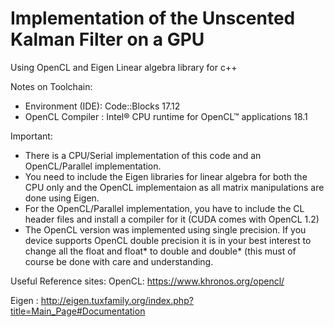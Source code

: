# Implementation of the Unscented Kalman Filter on a GPU
Using OpenCL and Eigen Linear algebra library for c++

Notes on Toolchain:

* Environment (IDE): Code::Blocks 17.12
*	OpenCL Compiler  : Intel® CPU runtime for OpenCL™ applications 18.1

Important:

* There is a CPU/Serial implementation of this code and an OpenCL/Parallel implementation. 
* You need to include the Eigen libraries for linear algebra for both the CPU only and the OpenCL implementaion as all matrix manipulations are done using Eigen.
* For the OpenCL/Parallel implementation, you have to include the CL header files and install a compiler for it (CUDA comes with OpenCL 1.2)
* The OpenCL version was implemented using single precision. If you device supports OpenCL double precision it is in your best interest to change all the float and float* to double and double* (this must of course be done with care and understanding.

Useful Reference sites:
OpenCL: https://www.khronos.org/opencl/

Eigen : http://eigen.tuxfamily.org/index.php?title=Main_Page#Documentation



